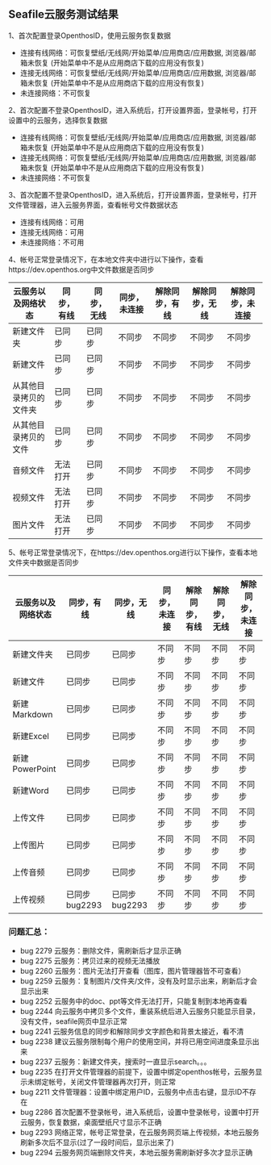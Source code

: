 ## Seafile云服务测试结果

1、首次配置登录OpenthosID，使用云服务恢复数据
- 连接有线网络：可恢复壁纸/无线网/开始菜单/应用商店/应用数据, 浏览器/邮箱未恢复 (开始菜单中不是从应用商店下载的应用没有恢复)
- 连接无线网络：可恢复壁纸/无线网/开始菜单/应用商店/应用数据, 浏览器/邮箱未恢复 (开始菜单中不是从应用商店下载的应用没有恢复)
- 未连接网络：不可恢复

2、首次配置不登录OpenthosID，进入系统后，打开设置界面，登录帐号，打开设置中的云服务，选择恢复数据
- 连接有线网络：可恢复壁纸/无线网/开始菜单/应用商店/应用数据, 浏览器/邮箱未恢复 (开始菜单中不是从应用商店下载的应用没有恢复)
- 连接无线网络：可恢复壁纸/无线网/开始菜单/应用商店/应用数据, 浏览器/邮箱未恢复 (开始菜单中不是从应用商店下载的应用没有恢复)
- 未连接网络：不可恢复

3、首次配置不登录OpenthosID，进入系统后，打开设置界面，登录帐号，打开文件管理器，进入云服务界面，查看帐号文件数据状态
- 连接有线网络：可用
- 连接无线网络：可用
- 未连接网络：不可用

4、帐号正常登录情况下，在本地文件夹中进行以下操作，查看https://dev.openthos.org中文件数据是否同步

|云服务以及网络状态|同步，有线|同步，无线|同步，未连接|解除同步，有线|解除同步，无线|解除同步，未连接|
|-----|-----|-----|-----|-----|-----|-----|
|新建文件夹|已同步|已同步|不同步|不同步|不同步|不同步|
|新建文件|已同步|已同步|不同步|不同步|不同步|不同步|
|从其他目录拷贝的文件夹|已同步|已同步|不同步|不同步|不同步|不同步|
|从其他目录拷贝的文件|已同步|已同步|不同步|不同步|不同步|不同步|
|音频文件|无法打开|已同步|不同步|不同步|不同步|不同步|
|视频文件|无法打开|已同步|不同步|不同步|不同步|不同步|
|图片文件|无法打开|已同步|不同步|不同步|不同步|不同步|

5、帐号正常登录情况下，在https://dev.openthos.org进行以下操作，查看本地文件夹中数据是否同步

|云服务以及网络状态|同步，有线|同步，无线|同步，未连接|解除同步，有线|解除同步，无线|解除同步，未连接|
|-----|-----|-----|-----|-----|-----|-----|
|新建文件夹|已同步|已同步|不同步|不同步|不同步|不同步|
|新建文件|已同步|已同步|不同步|不同步|不同步|不同步|
|新建Markdown|已同步|已同步|不同步|不同步|不同步|不同步|
|新建Excel|已同步|已同步|不同步|不同步|不同步|不同步|
|新建PowerPoint|已同步|已同步|不同步|不同步|不同步|不同步|
|新建Word|已同步|已同步|不同步|不同步|不同步|不同步|
|上传文件|已同步|已同步|不同步|不同步|不同步|不同步|
|上传图片|已同步|已同步|不同步|不同步|不同步|不同步|
|上传音频|已同步|已同步|不同步|不同步|不同步|不同步|
|上传视频|已同步 bug2293|已同步 bug2293|不同步|不同步|不同步|不同步|

### 问题汇总：

 - bug 2279 云服务：删除文件，需刷新后才显示正确
 - bug 2275 云服务：拷贝过来的视频无法播放
 - bug 2260 云服务：图片无法打开查看（图库，图片管理器皆不可查看）
 - bug 2259 云服务：复制图片/文件夹/文件，没有及时显示出来，刷新后才会显示出来
 - bug 2252 云服务中的doc、ppt等文件无法打开，只能复制到本地再查看
 - bug 2244 向云服务中拷贝多个文件，重装系统后进入云服务只能显示目录，没有文件，seafile网页中显示正常
 - bug 2241 云服务信息的同步和解除同步文字颜色和背景太接近，看不清
 - bug 2238 建议云服务限制每个用户的使用空间，并将已用空间进度条显示出来
 - bug 2237 云服务：新建文件夹，搜索时一直显示search。。。
 - bug 2235 在打开文件管理器的前提下，设置中绑定openthos帐号，云服务显示未绑定帐号，关闭文件管理器再次打开，则正常
 - bug 2211 文件管理器：设置中绑定用户ID，云服务中点击右键，显示ID不存在
 - bug 2286 首次配置不登录帐号，进入系统后，设置中登录帐号，设置中打开云服务，恢复数据，桌面壁纸尺寸显示不正确
 - bug 2293 网络正常，帐号正常登录，在云服务网页端上传视频，本地云服务刷新多次后不显示(过了一段时间后，显示出来了)
 - bug 2294 云服务网页端删除文件夹，本地云服务需刷新好多次才显示正确
